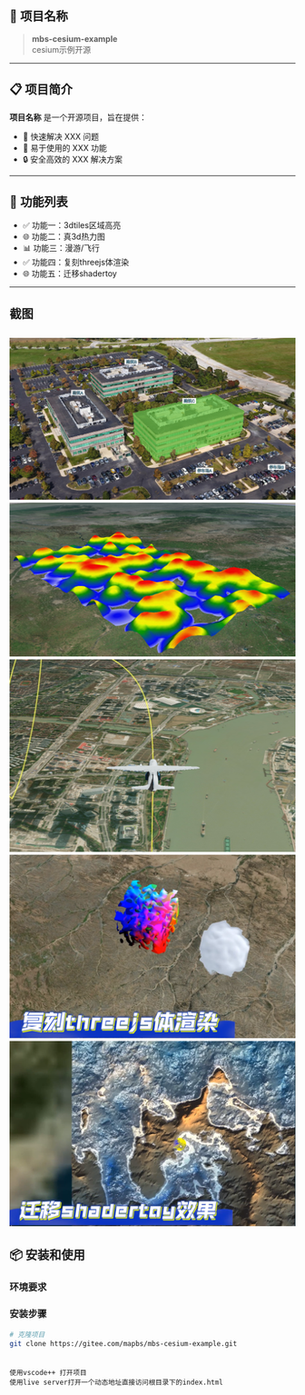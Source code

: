

## 🌟 项目名称
> **mbs-cesium-example**  
> cesium示例开源


---

## 📋 项目简介  
**项目名称** 是一个开源项目，旨在提供：  
- 🚀 快速解决 XXX 问题  
- 🌈 易于使用的 XXX 功能  
- 🔒 安全高效的 XXX 解决方案  

---

## 🔧 功能列表  
- ✅ 功能一：3dtiles区域高亮 
- 🌐 功能二：真3d热力图 
- 📊 功能三：漫游/飞行
- ✅ 功能四：复刻threejs体渲染 
- 🌐 功能五：迁移shadertoy 

---

## 截图
![输入图片说明](libs/1.jpg)
![输入图片说明](libs/2.jpg)
![输入图片说明](libs/3.jpg)
![输入图片说明](libs/4.jpg)
![输入图片说明](libs/5.jpg)
---

## 📦 安装和使用  
### 环境要求  
 

### 安装步骤  
```bash
# 克隆项目
git clone https://gitee.com/mapbs/mbs-cesium-example.git


使用vscode++ 打开项目
使用live server打开一个动态地址直接访问根目录下的index.html

